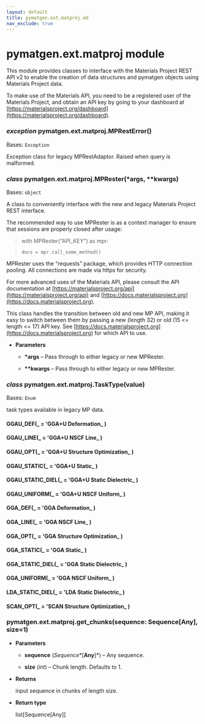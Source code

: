 ```yaml
---
layout: default
title: pymatgen.ext.matproj.md
nav_exclude: true
---
```


# pymatgen.ext.matproj module

This module provides classes to interface with the Materials Project REST
API v2 to enable the creation of data structures and pymatgen objects using
Materials Project data.

To make use of the Materials API, you need to be a registered user of the
Materials Project, and obtain an API key by going to your dashboard at
[https://materialsproject.org/dashboard](https://materialsproject.org/dashboard).


### _exception_ pymatgen.ext.matproj.MPRestError()
Bases: `Exception`

Exception class for legacy MPRestAdaptor. Raised when query is malformed.


### _class_ pymatgen.ext.matproj.MPRester(\*args, \*\*kwargs)
Bases: `object`

A class to conveniently interface with the new and legacy Materials Project REST interface.

The recommended way to use MPRester is as a context manager to ensure
that sessions are properly closed after usage:

> with MPRester(“API_KEY”) as mpr:

>     docs = mpr.call_some_method()

MPRester uses the “requests” package, which provides HTTP connection
pooling. All connections are made via https for security.

For more advanced uses of the Materials API, please consult the API
documentation at [https://materialsproject.org/api](https://materialsproject.org/api) and [https://docs.materialsproject.org](https://docs.materialsproject.org).

This class handles the transition between old and new MP API, making it easy to switch between them
by passing a new (length 32) or old (15 <= length <= 17) API key. See [https://docs.materialsproject.org](https://docs.materialsproject.org)
for which API to use.


* **Parameters**


    * **\*args** – Pass through to either legacy or new MPRester.


    * **\*\*kwargs** – Pass through to either legacy or new MPRester.



### _class_ pymatgen.ext.matproj.TaskType(value)
Bases: `Enum`

task types available in legacy MP data.


#### GGAU_DEF(_ = 'GGA+U Deformation_ )

#### GGAU_LINE(_ = 'GGA+U NSCF Line_ )

#### GGAU_OPT(_ = 'GGA+U Structure Optimization_ )

#### GGAU_STATIC(_ = 'GGA+U Static_ )

#### GGAU_STATIC_DIEL(_ = 'GGA+U Static Dielectric_ )

#### GGAU_UNIFORM(_ = 'GGA+U NSCF Uniform_ )

#### GGA_DEF(_ = 'GGA Deformation_ )

#### GGA_LINE(_ = 'GGA NSCF Line_ )

#### GGA_OPT(_ = 'GGA Structure Optimization_ )

#### GGA_STATIC(_ = 'GGA Static_ )

#### GGA_STATIC_DIEL(_ = 'GGA Static Dielectric_ )

#### GGA_UNIFORM(_ = 'GGA NSCF Uniform_ )

#### LDA_STATIC_DIEL(_ = 'LDA Static Dielectric_ )

#### SCAN_OPT(_ = 'SCAN Structure Optimization_ )

### pymatgen.ext.matproj.get_chunks(sequence: Sequence[Any], size=1)

* **Parameters**


    * **sequence** (*Sequence**[**Any**]*) – Any sequence.


    * **size** (*int*) – Chunk length. Defaults to 1.



* **Returns**

    input sequence in chunks of length size.



* **Return type**

    list[Sequence[Any]]